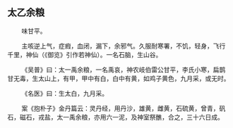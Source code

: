 ## 太乙余粮
<p>&emsp;&emsp;
味甘平。
</p>
<p>&emsp;&emsp;
主咳逆上气，症瘕，血闭，漏下，余邪气。久服耐寒署，不饥，轻身，飞行千里，神仙（《御览》引作若神仙）。一名石脑，生山谷。
</p>
<p>&emsp;&emsp;
《吴普》曰：太一禹余粮，一名禹哀，神农岐伯雷公甘平，李氏小寒，扁鹊甘无毒，生太山上，有甲，甲中有白，白中有黄，如鸡子黄色，九月采，或无时。
</p>
<p>&emsp;&emsp;
《名医》曰：生太白，九月采。
</p>
<p>&emsp;&emsp;
案《抱朴子》金丹篇云：灵丹经，用丹沙，雄黄，雌黄，石硫黄，曾青，矾石，磁石，戎盐，太一禹余粮，亦用六一泥，及神室祭醮，合之，三十六日成。
</p>